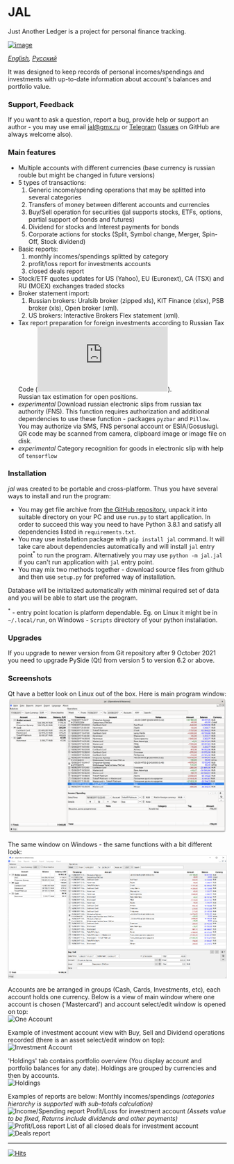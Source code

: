 # JAL 
Just Another Ledger is a project for personal finance tracking.

[![image](http://img.shields.io/pypi/v/jal.svg)](https://pypi.python.org/pypi/jal/)

*[English](https://github.com/titov-vv/jal/blob/master/docs/README.md), [Русский](https://github.com/titov-vv/jal/blob/master/docs/README.ru.md)*

It was designed to keep records of personal incomes/spendings and investments with up-to-date information about account's balances and portfolio value.

### Support, Feedback
If you want to ask a question, report a bug, provide help or support an author - you may use email [jal@gmx.ru](mailto:jal@gmx.ru?subject=%5BJAL%5D%20Help) or [Telegram](https://t.me/jal_support) ([Issues](https://github.com/titov-vv/jal/issues) on GitHub are always welcome also).

### Main features
- Multiple accounts with different currencies (base currency is russian rouble but might be changed in future versions)
- 5 types of transactions: 
    1. Generic income/spending operations that may be splitted into several categories
    2. Transfers of money between different accounts and currencies
    3. Buy/Sell operation for securities (jal supports stocks, ETFs, options, partial support of bonds and futures)
    4. Dividend for stocks and Interest payments for bonds
    5. Corporate actions for stocks (Split, Symbol change, Merger, Spin-Off, Stock dividend)
- Basic reports:
    1. monthly incomes/spendings splitted by category
    2. profit/loss report for investments accounts
    3. closed deals report 
- Stock/ETF quotes updates for US (Yahoo), EU (Euronext), CA (TSX) and RU (MOEX) exchanges traded stocks
- Broker statement import:
    1. Russian brokers: Uralsib broker (zipped xls), KIT Finance (xlsx), PSB broker (xls), Open broker (xml).
    2. US brokers: Interactive Brokers Flex statement (xml).
- Tax report preparation for foreign investments according to Russian Tax Code (![manual](https://github.com/titov-vv/jal/blob/master/docs/ru-tax-3ndfl/taxes.md)).  
Russian tax estimation for open positions.
- *experimental* Download russian electronic slips from russian tax authority (FNS). This function requires authorization and additional dependencies to use these function - packages `pyzbar` and `Pillow`.  
You may authorize via SMS, FNS personal account or ESIA/Gosuslugi. QR code may be scanned from camera, clipboard image or image file on disk.
- *experimental* Category recognition for goods in electronic slip with help of `tensorflow`

### Installation
*jal* was created to be portable and cross-platform. Thus you have several ways to install and run the program:
- You may get file archive from [the GitHub repository](https://github.com/titov-vv/jal), unpack it into suitable directory on your PC and use `run.py` to start application.
In order to succeed this way you need to have Python 3.8.1 and satisfy all dependencies listed in `requirements.txt`.
- You may use installation package with `pip install jal` command. It will take care about dependencies automatically and will install `jal` entry point<sup>*</sup> to run the program.
Alternatively you may use `python -m jal.jal` if you can't run application with `jal` entry point.
- You may mix two methods together - download source files from github and then use `setup.py` for preferred way of installation.

Database will be initialized automatically with minimal required set of data and you will be able to start use the program.

<sup>*</sup> - entry point location is platform dependable. Eg. on Linux it might be in `~/.local/run`, on Windows - `Scripts` directory of your python installation.

### Upgrades
If you upgrade to newer version from Git repository after 9 October 2021 you need to upgrade PySide (Qt) from version 5 to version 6.2 or above.


### Screenshots
Qt have a better look on Linux out of the box. Here is main program window:  
![Main Window on Linux](https://github.com/titov-vv/jal/blob/master/docs/img/main_linux.png?raw=true)

The same window on Windows - the same functions with a bit different look:  
![Main Window on Windows](https://github.com/titov-vv/jal/blob/master/docs/img/main_windows.png?raw=true)

Accounts are be arranged in groups (Cash, Cards, Investments, etc), each account holds one currency.
Below is a view of main window where one account is chosen ('Mastercard') and account select/edit window is opened on top:  
![One Account](https://github.com/titov-vv/jal/blob/master/docs/img/one_account_view.png?raw=true)

Example of investment account view with Buy, Sell and Dividend operations recorded (there is an asset select/edit window on top):  
![Investment Account](https://github.com/titov-vv/jal/blob/master/docs/img/stocks_and_investment_account.png?raw=true)

'Holdings' tab contains portfolio overview (You display account and portfolio balances for any date).
Holdings are grouped by currencies and then by accounts.  
![Holdings](https://github.com/titov-vv/jal/blob/master/docs/img/investment_portfolio_holdings.png?raw=true)

Examples of reports are below:
Monthly incomes/spendings *(categories hierarchy is supported with sub-totals calculation)*  
![Income/Spending report](https://github.com/titov-vv/jal/blob/master/docs/img/report_income_spending.png?raw=true)
Profit/Loss for investment account *(Assets value to be fixed, Returns include dividends and other payments)*  
![Profit/Loss report](https://github.com/titov-vv/jal/blob/master/docs/img/report_profit_loss.png?raw=true)
List of all closed deals for investment account  
![Deals report](https://github.com/titov-vv/jal/blob/master/docs/img/report_deals.png?raw=true)

 ---

[![Hits](https://hits.seeyoufarm.com/api/count/incr/badge.svg?url=https%3A%2F%2Ftitov-vv.github.io%2Fledger%2F&count_bg=%2379C83D&title_bg=%23555555&icon=&icon_color=%23E7E7E7&title=hits&edge_flat=false)](https://hits.seeyoufarm.com)
